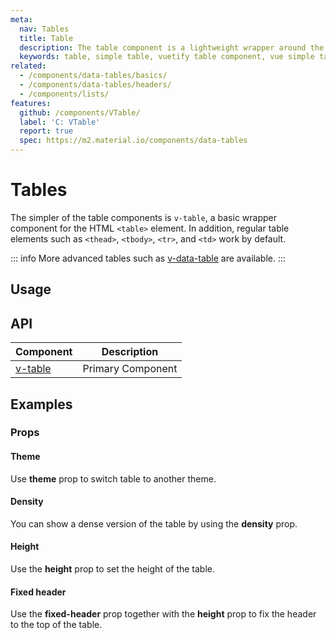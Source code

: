 ```yaml
---
meta:
  nav: Tables
  title: Table
  description: The table component is a lightweight wrapper around the table element that provides a Material Design feel without all the baggage.
  keywords: table, simple table, vuetify table component, vue simple table component, table component
related:
  - /components/data-tables/basics/
  - /components/data-tables/headers/
  - /components/lists/
features:
  github: /components/VTable/
  label: 'C: VTable'
  report: true
  spec: https://m2.material.io/components/data-tables
---
```


# Tables

The simpler of the table components is `v-table`, a basic wrapper component for the HTML `<table>` element. In addition, regular table elements such as `<thead>`, `<tbody>`, `<tr>`, and `<td>` work by default.

::: info
More advanced tables such as [v-data-table](/components/data-tables/basics/) are available.
:::

<!-- ![Table Entry](https://cdn.vuetifyjs.com/docs/images/components-temp/v-table/v-table-entry.png) -->

<PageFeatures />

## Usage

<ExamplesExample file="v-table/usage" />

<PromotedEntry />

## API

| Component | Description |
| - | - |
| [v-table](/api/v-table/) | Primary Component |

<ApiInline hide-links />

## Examples

### Props

#### Theme

Use **theme** prop to switch table to another theme.

<ExamplesExample file="v-table/prop-dark" />

#### Density

You can show a dense version of the table by using the **density** prop.

<ExamplesExample file="v-table/prop-dense" />

#### Height

Use the **height** prop to set the height of the table.

<ExamplesExample file="v-table/prop-height" />

#### Fixed header

Use the **fixed-header** prop together with the **height** prop to fix the header to the top of the table.

<ExamplesExample file="v-table/prop-fixed-header" />
